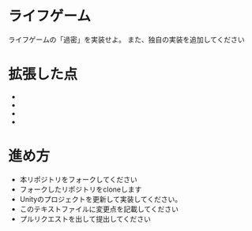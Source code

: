 # ライフゲーム

ライフゲームの「過密」を実装せよ。
また、独自の実装を追加してください

# 拡張した点

-
-
-
-

# 進め方

- 本リポジトリをフォークしてください
- フォークしたリポジトリをcloneします
- Unityのプロジェクトを更新して実装してください。
- このテキストファイルに変更点を記載してください
- プルリクエストを出して提出してください
